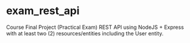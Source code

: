 # exam_rest_api
Course Final Project (Practical Exam) REST API using NodeJS + Express with at least two (2) resources/entities including the User entity.

